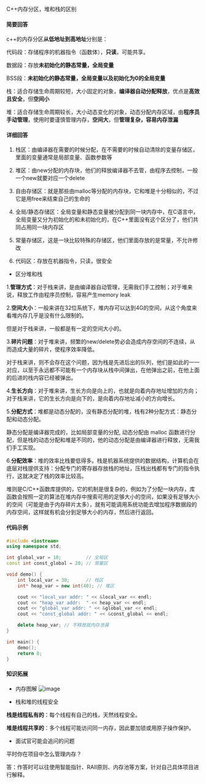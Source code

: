 C++内存分区，堆和栈的区别

#### 简要回答

c++的内存分区**从低地址到高地址**分别是：

代码段：存储程序的机器指令（函数体），**只读**，可能共享。

数据段：存放**未初始化的静态常量，全局变量**

BSS段：**未初始化的静态常量，全局变量以及初始化为0的全局变量**


栈：适合存储生命周期较短，大小固定的对象，**编译器自动分配释放**，优点是**高效且安全**，但**空间小**

堆：适合存储生命周期较长，大小动态变化的对象，动态分配内存区域，由**程序员手动管理**，使用时要谨慎管理内存，**空间大**，但**管理复杂，容易内存泄漏**

#### 详细回答
1. 栈区：由编译器在需要的时候分配，在不需要的时候自动清除的变量存储区，里面的变量通常是局部变量、函数参数等

2. 堆区：由new分配的内存块，他们的释放编译器不去管，由程序去控制，一般一个new就要对应一个delete

3. 自由存储区：就是那些由malloc等分配的内存块，它和堆是十分相似的，不过它是用free来结束自己的生命的

4. 全局/静态存储区：全局变量和静态变量被分配到同一块内存中，在C语言中，全局变量又分为初始化的和未初始化的，在C++里面没有这个区分了，他们共同占用同一块内存区

5. 常量存储区，这是一块比较特殊的存储区，他们里面存放的是常量，不允许修改

6. 代码区：存放在机器指令，只读，很安全

- 区分堆和栈

1.**管理方式**：对于栈来讲，是由编译器自动管理，无需我们手工控制；对于堆来说，释放工作由程序员控制，容易产生memory leak

2.**空间大小**：一般来讲在32位系统下，堆内存可以达到4G的空间，从这个角度来看堆内存几乎是没有什么限制的。

但是对于栈来讲，一般都是有一定的空间大小的。

3.**碎片问题**：对于堆来讲，频繁的new/delete势必会造成内存空间的不连续，从而造成大量的碎片，使程序效率降低。

对于栈来讲，则不会存在这个问题，因为栈是先进后出的队列，他们是如此的一一对应，以至于永远都不可能有一个内存块从栈中间弹出，在他弹出之前，在他上面的后进的栈内容已经被弹出。

4.**生长方向**：对于堆来讲，生长方向是向上的，也就是向着内存地址增加的方向；对于栈来讲，它的生长方向是向下的，是向着内存地址减小的方向增长。

5.**分配方式**：堆都是动态分配的，没有静态分配的堆，栈有2种分配方式：静态分配和动态分配。

静态分配是编译器完成的，比如局部变量的分配, 动态分配由 malloc 函数进行分配，但是栈的动态分配和堆是不同的，他的动态分配是由编译器进行释放，无需我们手工实现。

6.**分配效率**：堆的效率比栈要低得多。栈是机器系统提供的数据结构，计算机会在底层对栈提供支持：分配专门的寄存器存放栈的地址，压栈出栈都有专门的指令执行，这就决定了栈的效率比较高。

堆则是C/C++函数库提供的，它的机制是很复杂的，例如为了分配一块内存，库函数会按照一定的算法在堆内存中搜索可用的足够大小的空间，如果没有足够大小的空间（可能是由于内存碎片太多），就有可能调用系统功能去增加程序数据段的内存空间，这样就有机会分到足够大小的内存，然后进行返回。

#### 代码示例
```cpp
#include <iostream>
using namespace std;

int global_var = 10;         // 全局区
const int const_global = 20; // 常量区

void demo() {
    int local_var = 30;      // 栈区
    int* heap_var = new int(40); // 堆区

    cout << "local_var addr: " << &local_var << endl;
    cout << "heap_var addr:  " << heap_var << endl;
    cout << "global_var addr: " << &global_var << endl;
    cout << "const_global addr: " << &const_global << endl;

    delete heap_var; // 不释放就内存泄漏
}

int main() {
    demo();
    return 0;
}
```

#### 知识拓展
- 内存图解
![image](https://file1.kamacoder.com/i/bagu/1.png)

- 栈和堆的线程安全

**栈是线程私有的**：每个线程有自己的栈，天然线程安全。

**堆是线程共享的**：多个线程可能访问同一内存，因此要加锁或用原子操作保护。

- 面试官可能会追问的问题

平时你在项目中怎么管理内存？

答：作答时可以往使用智能指针、RAII原则、内存池等方案，针对自己具体项目进行解释。